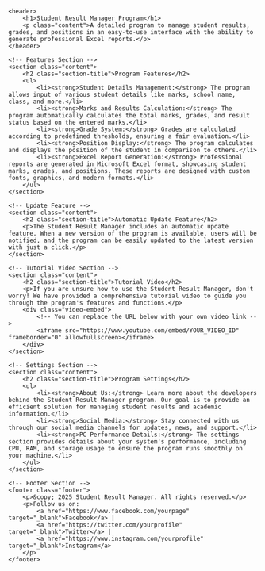 
    <header>
        <h1>Student Result Manager Program</h1>
        <p class="content">A detailed program to manage student results, grades, and positions in an easy-to-use interface with the ability to generate professional Excel reports.</p>
    </header>

    <!-- Features Section -->
    <section class="content">
        <h2 class="section-title">Program Features</h2>
        <ul>
            <li><strong>Student Details Management:</strong> The program allows input of various student details like marks, school name, class, and more.</li>
            <li><strong>Marks and Results Calculation:</strong> The program automatically calculates the total marks, grades, and result status based on the entered marks.</li>
            <li><strong>Grade System:</strong> Grades are calculated according to predefined thresholds, ensuring a fair evaluation.</li>
            <li><strong>Position Display:</strong> The program calculates and displays the position of the student in comparison to others.</li>
            <li><strong>Excel Report Generation:</strong> Professional reports are generated in Microsoft Excel format, showcasing student marks, grades, and positions. These reports are designed with custom fonts, graphics, and modern formats.</li>
        </ul>
    </section>

    <!-- Update Feature -->
    <section class="content">
        <h2 class="section-title">Automatic Update Feature</h2>
        <p>The Student Result Manager includes an automatic update feature. When a new version of the program is available, users will be notified, and the program can be easily updated to the latest version with just a click.</p>
    </section>

    <!-- Tutorial Video Section -->
    <section class="content">
        <h2 class="section-title">Tutorial Video</h2>
        <p>If you are unsure how to use the Student Result Manager, don't worry! We have provided a comprehensive tutorial video to guide you through the program's features and functions.</p>
        <div class="video-embed">
            <!-- You can replace the URL below with your own video link -->
            <iframe src="https://www.youtube.com/embed/YOUR_VIDEO_ID" frameborder="0" allowfullscreen></iframe>
        </div>
    </section>

    <!-- Settings Section -->
    <section class="content">
        <h2 class="section-title">Program Settings</h2>
        <ul>
            <li><strong>About Us:</strong> Learn more about the developers behind the Student Result Manager program. Our goal is to provide an efficient solution for managing student results and academic information.</li>
            <li><strong>Social Media:</strong> Stay connected with us through our social media channels for updates, news, and support.</li>
            <li><strong>PC Performance Details:</strong> The settings section provides details about your system's performance, including CPU, RAM, and storage usage to ensure the program runs smoothly on your machine.</li>
        </ul>
    </section>

    <!-- Footer Section -->
    <footer class="footer">
        <p>&copy; 2025 Student Result Manager. All rights reserved.</p>
        <p>Follow us on: 
            <a href="https://www.facebook.com/yourpage" target="_blank">Facebook</a> | 
            <a href="https://twitter.com/yourprofile" target="_blank">Twitter</a> | 
            <a href="https://www.instagram.com/yourprofile" target="_blank">Instagram</a>
        </p>
    </footer>
